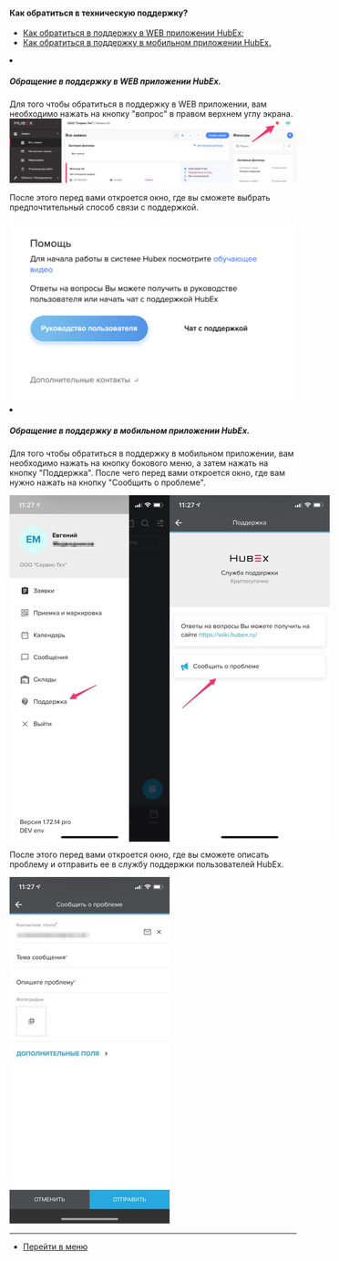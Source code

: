 #### Как обратиться в техническую поддержку?
<html>
<meta charset="utf-8">
<title>Быстрый переход внутри документа</title>
<ul>
     <li><a href="#csweb">Как обратиться в поддержку в WEB приложении HubEx;</a></li>
     <li><a href="#csma">Как обратиться в поддержку в мобильном приложении HubEx.</a></li>
</ul>
</html>

<li><h5 id="csweb">  Обращение в поддержку в WEB приложении HubEx.</h5></li>
Для того чтобы обратиться в поддержку в WEB приложении, вам необходимо нажать на кнопку "вопрос" в правом верхнем углу экрана.

<img src="/attachments/images/FAQ/USER/HowToContactSupport/htcs1.jpg"/>

После этого перед вами откроется окно, где вы сможете выбрать предпочтительный способ связи с поддержкой.

<img src="/attachments/images/FAQ/USER/HowToContactSupport/htcs2.png"/>

<li><h5 id="csma">  Обращение в поддержку в мобильном приложении HubEx.</h5></li>

Для того чтобы обратиться в поддержку в мобильном приложении, вам необходимо нажать на кнопку бокового меню, а затем нажать на кнопку "Поддержка". После чего перед вами откроется окно, где вам нужно нажать на кнопку "Сообщить о проблеме".

<div style="display: flex;">
  <img  style="margin: 0 auto; display: block; max-width: 100%;" src="/attachments/images/FAQ/USER/HowToContactSupport/htcs3.jpg" /><img style="margin: 0 auto; display: block; max-width: 100%;" src="/attachments/images/FAQ/USER/HowToContactSupport/htcs4.jpg" />
</div>

После этого перед вами откроется окно, где вы сможете описать проблему и отправить ее в службу поддержки пользователей HubEx.

<img src="/attachments/images/FAQ/USER/HowToContactSupport/htcs5.jpg"/>



___
- [Перейти в меню](http://wiki.hubex.ru)
